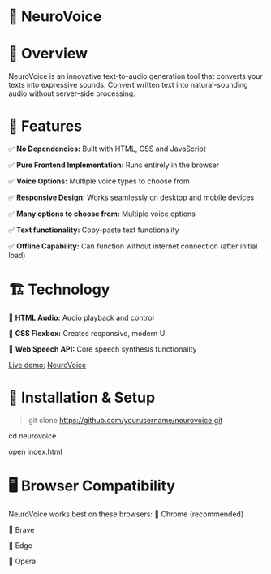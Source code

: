 # 📌 NeuroVoice


# 📝 Overview
NeuroVoice is an innovative text-to-audio generation tool that converts your texts into expressive sounds. Convert written text into natural-sounding audio without server-side processing.

# 🚀 Features
✅ **No Dependencies:** Built with HTML, CSS and JavaScript

✅ **Pure Frontend Implementation:** Runs entirely in the browser

✅ **Voice Options:** Multiple voice types to choose from

✅ **Responsive Design:** Works seamlessly on desktop and mobile devices

✅ **Many options to choose from:** Multiple voice options

✅ **Text functionality:** Copy-paste text functionality

✅ **Offline Capability:** Can function without internet connection (after initial load)

# 🏗 Technology
🔹 **HTML Audio:** Audio playback and control

🔹 **CSS Flexbox:** Creates responsive, modern UI

🔹 **Web Speech API:** Core speech synthesis functionality

<ins>Live demo:</ins> [NeuroVoice]()

# 🔧 Installation & Setup
> git clone https://github.com/yourusername/neurovoice.git

cd neurovoice

open index.html

# 🖥 Browser Compatibility
NeuroVoice works best on these browsers:
🔹 Chrome (recommended)

🔹 Brave

🔹 Edge

🔹 Opera
